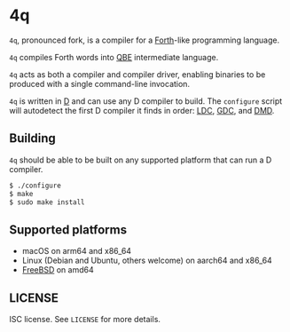 4q
==
`4q`, pronounced fork, is a compiler for a
[Forth](https://en.wikipedia.org/wiki/Forth_(programming_language))-like
programming language.

`4q` compiles Forth words into
[QBE](https://c9x.me/compile/)
intermediate language.

`4q` acts as both a compiler and compiler driver, enabling binaries to
be produced with a single command-line invocation.

`4q` is written in
[D](https://dlang.org/)
and can use any D compiler to build. The `configure` script will
autodetect the first D compiler it finds in order:
[LDC](https://wiki.dlang.org/LDC),
[GDC](https://wiki.dlang.org/GDC),
and
[DMD](https://wiki.dlang.org/DMD).

Building
--------
`4q` should be able to be built on any supported platform that can run
a D compiler.

```sh
$ ./configure
$ make
$ sudo make install
```

Supported platforms
-------------------
* macOS on arm64 and x86\_64
* Linux (Debian and Ubuntu, others welcome) on aarch64 and x86\_64
* [FreeBSD](https://freebsd.org/) on amd64

LICENSE
-------
ISC license. See `LICENSE` for more details.
